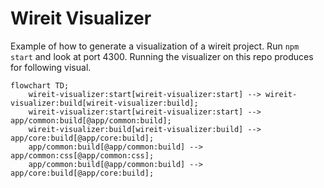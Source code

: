 # Wireit Visualizer

Example of how to generate a visualization of a wireit project. Run `npm start` and look at port 4300. Running the visualizer on this repo produces for following visual.

```mermaid
flowchart TD;
    wireit-visualizer:start[wireit-visualizer:start] --> wireit-visualizer:build[wireit-visualizer:build];
    wireit-visualizer:start[wireit-visualizer:start] --> app/common:build[@app/common:build];
    wireit-visualizer:build[wireit-visualizer:build] --> app/core:build[@app/core:build];
    app/common:build[@app/common:build] --> app/common:css[@app/common:css];
    app/common:build[@app/common:build] --> app/core:build[@app/core:build];
```
